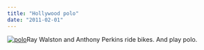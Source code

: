 ```yaml
---
title: "Hollywood polo"
date: "2011-02-01"
---
```


[![](http://www.guidoline.com/wp-content/uploads/2011/02/polo1.jpg "polo")](http://ridesabike.tumblr.com/page/4)Ray Walston and Anthony Perkins ride bikes. And play polo.

[](http://ridesabike.tumblr.com/page/4)
